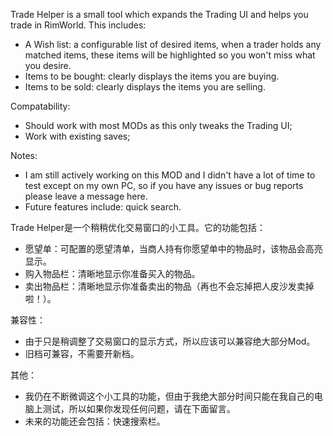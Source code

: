 Trade Helper is a small tool which expands the Trading UI and helps you trade in RimWorld. This includes:
- A Wish list: a configurable list of desired items, when a trader holds any matched items, these items will be highlighted so you won't miss what you desire. 
- Items to be bought: clearly displays the items you are buying.
- Items to be sold: clearly displays the items you are selling.
    
Compatability:
- Should work with most MODs as this only tweaks the Trading UI;
- Work with existing saves;
    
Notes:
- I am still actively working on this MOD and I didn't have a lot of time to test except on my own PC, so if you have any issues or bug reports please leave a message here.
- Future features include: quick search.

Trade Helper是一个稍稍优化交易窗口的小工具。它的功能包括：
- 愿望单：可配置的愿望清单，当商人持有你愿望单中的物品时，该物品会高亮显示。
- 购入物品栏：清晰地显示你准备买入的物品。
- 卖出物品栏：清晰地显示你准备卖出的物品（再也不会忘掉把人皮沙发卖掉啦！）。

兼容性：
- 由于只是稍调整了交易窗口的显示方式，所以应该可以兼容绝大部分Mod。
- 旧档可兼容，不需要开新档。

其他：
- 我仍在不断微调这个小工具的功能，但由于我绝大部分时间只能在我自己的电脑上测试，所以如果你发现任何问题，请在下面留言。
- 未来的功能还会包括：快速搜索栏。
